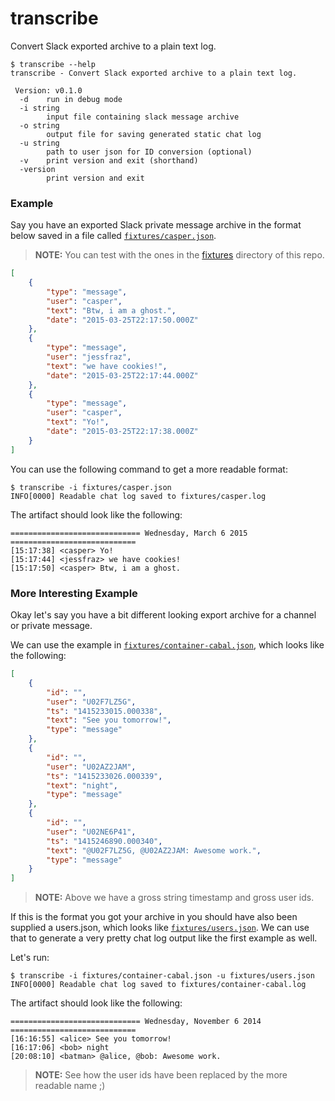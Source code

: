 # transcribe

Convert Slack exported archive to a plain text log.

```console
$ transcribe --help
transcribe - Convert Slack exported archive to a plain text log.

 Version: v0.1.0
  -d	run in debug mode
  -i string
    	input file containing slack message archive
  -o string
    	output file for saving generated static chat log
  -u string
    	path to user json for ID conversion (optional)
  -v	print version and exit (shorthand)
  -version
    	print version and exit
```

### Example

Say you have an exported Slack private message archive in the format below
saved in a file called [`fixtures/casper.json`](fixtures/casper.json).

> **NOTE:** You can test with the ones in the [fixtures](fixtures/) directory of
> this repo.

```json
[
    {
        "type": "message",
        "user": "casper",
        "text": "Btw, i am a ghost.",
        "date": "2015-03-25T22:17:50.000Z"
    },
	{
        "type": "message",
        "user": "jessfraz",
        "text": "we have cookies!",
        "date": "2015-03-25T22:17:44.000Z"
    },
	{
        "type": "message",
        "user": "casper",
        "text": "Yo!",
        "date": "2015-03-25T22:17:38.000Z"
    }
]
```

You can use the following command to get a more readable format:

```console
$ transcribe -i fixtures/casper.json
INFO[0000] Readable chat log saved to fixtures/casper.log
```

The artifact should look like the following:

```
============================= Wednesday, March 6 2015 ============================
[15:17:38] <casper> Yo!
[15:17:44] <jessfraz> we have cookies!
[15:17:50] <casper> Btw, i am a ghost.
```

### More Interesting Example

Okay let's say you have a bit different looking export archive for a channel or
private message.

We can use the example in [`fixtures/container-cabal.json`](fixtures/container-cabal.json), which looks like the
following:

```json
[
    {
        "id": "",
        "user": "U02F7LZ5G",
        "ts": "1415233015.000338",
        "text": "See you tomorrow!",
        "type": "message"
    },
    {
        "id": "",
        "user": "U02AZ2JAM",
        "ts": "1415233026.000339",
        "text": "night",
        "type": "message"
    },
    {
        "id": "",
        "user": "U02NE6P41",
        "ts": "1415246890.000340",
        "text": "@U02F7LZ5G, @U02AZ2JAM: Awesome work.",
        "type": "message"
    }
]
```

> **NOTE:** Above we have a gross string timestamp and gross user ids.

If this is the format you got your archive in you should have also been supplied
a users.json, which looks like [`fixtures/users.json`](fixtures/users.json).
We can use that to generate a very pretty chat log output like the first
example as well.

Let's run:

```console
$ transcribe -i fixtures/container-cabal.json -u fixtures/users.json
INFO[0000] Readable chat log saved to fixtures/container-cabal.log
```

The artifact should look like the following:

```
============================= Wednesday, November 6 2014 ============================
[16:16:55] <alice> See you tomorrow!
[16:17:06] <bob> night
[20:08:10] <batman> @alice, @bob: Awesome work.
```

> **NOTE:** See how the user ids have been replaced by the more readable name ;)
